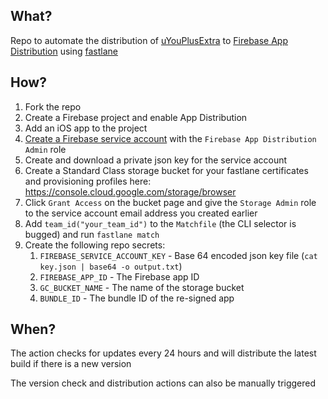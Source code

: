 ## What?

Repo to automate the distribution of [uYouPlusExtra](https://github.com/arichorn/uYouPlusExtra) to [Firebase App Distribution](https://firebase.google.com/docs/app-distribution) using [fastlane](https://fastlane.tools)

## How?

1. Fork the repo
2. Create a Firebase project and enable App Distribution
3. Add an iOS app to the project
4. [Create a Firebase service account](https://console.cloud.google.com/projectselector2/iam-admin/serviceaccounts) with the `Firebase App Distribution Admin` role
5. Create and download a private json key for the service account
6. Create a Standard Class storage bucket for your fastlane certificates and provisioning profiles here: https://console.cloud.google.com/storage/browser
7. Click `Grant Access` on the bucket page and give the `Storage Admin` role to the service account email address you created earlier
8. Add `team_id("your_team_id")` to the `Matchfile` (the CLI selector is bugged) and run `fastlane match`
9. Create the following repo secrets:
   1. `FIREBASE_SERVICE_ACCOUNT_KEY` - Base 64 encoded json key file (`cat key.json | base64 -o output.txt`)
   2. `FIREBASE_APP_ID` - The Firebase app ID
   3. `GC_BUCKET_NAME` - The name of the storage bucket
   4. `BUNDLE_ID` - The bundle ID of the re-signed app

## When?

The action checks for updates every 24 hours and will distribute the latest build if there is a new version

The version check and distribution actions can also be manually triggered